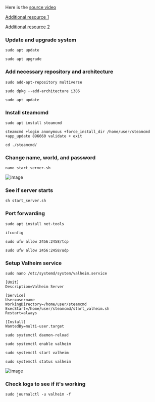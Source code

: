 Here is the [source video](https://youtu.be/gVUlcsiPFxA)

[Additional resource 1](https://developer.valvesoftware.com/wiki/SteamCMD)

[Additional resource 2](https://steamcommunity.com/sharedfiles/filedetails/?id=2383801614)

### Update and upgrade system
```
sudo apt update
```

```
sudo apt upgrade
```
### Add necessary repository and architecture
```
sudo add-apt-repository multiverse
```

```
sudo dpkg --add-architecture i386
```

```
sudo apt update
```
### Install steamcmd
```
sudo apt install steamcmd
```

```
steamcmd +login anonymous +force_install_dir /home/user/steamcmd +app_update 896660 validate + exit
```

```
cd ./steamcmd/
```
### Change name, world, and password
```
nano start_server.sh
```
![image](https://github.com/cdawg3/Virtual-Machine-Handbook/assets/99144314/175a226e-c025-41b7-b7c8-5be3828d80fd)

### See if server starts
```
sh start_server.sh
```
### Port forwarding
```
sudo apt install net-tools
```

```
ifconfig
```

```
sudo ufw allow 2456:2458/tcp
```

```
sudo ufw allow 2456:2458/udp
```
### Setup Valheim service
```
sudo nano /etc/systemd/system/valheim.service
```

```
[Unit]
Description=Valheim Server

[Service]
User=username
WorkingDirectory=/home/user/steamcmd
ExecStart=/home/user/steamcmd/start_valheim.sh
Restart=always

[Install]
WantedBy=multi-user.target
```

```
sudo systemctl daemon-reload
```

```
sudo systemctl enable valheim
```

```
sudo systemctl start valheim
```

```
sudo systemctl status valheim
```
![image](https://github.com/cdawg3/Virtual-Machine-Handbook/assets/99144314/fb67e079-7265-4e19-aa8f-0b72c447d2a9)

### Check logs to see if it's working
```
sudo journalctl -u valheim -f
```
